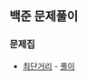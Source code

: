 ## 백준 문제풀이
### 문제집
* [최단거리](https://www.acmicpc.net/workbook/view/7273) - [풀이](https://github.com/joohyuk95/PS_from_BOJ/tree/main/shortest_distance)
